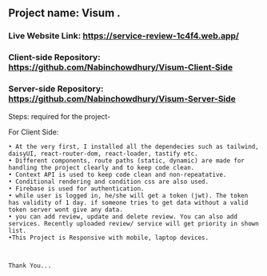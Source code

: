 ## Project name: Visum .

### Live Website Link: https://service-review-1c4f4.web.app/


### Client-side Repository: https://github.com/Nabinchowdhury/Visum-Client-Side

### Server-side Repository: https://github.com/Nabinchowdhury/Visum-Server-Side

Steps: required for the project-

For Client Side:

    • At the very first, I installed all the dependecies such as tailwind, daisyUI, react-router-dom, react-loader, tastify etc.
    • Different components, route paths (static, dynamic) are made for handling the project clearly and to keep code clean.
    • Context API is used to keep code clean and non-repeatative.
    • Conditional rendering and condition css are also used.
    • Firebase is used for authentication.
    • while user is logged in, he/she will get a token (jwt). The token has validity of 1 day. if someone tries to get data without a valid token server wont give any data.
    • you can add review, update and delete review. You can also add services. Recently uploaded review/ service will get priority in shown list.  
    •This Project is Responsive with mobile, laptop devices.


    
    Thank You... 